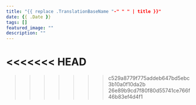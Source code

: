 ```yaml
---
title: "{{ replace .TranslationBaseName "-" " " | title }}"
date: {{ .Date }}
tags: []
featured_image: ""
description: ""
---
```

<<<<<<< HEAD
=======
>>>>>>> c529a8779f775addeb647bd5ebc3b10a0f10da2b
>>>>>>> 26e89b9cd7f80f80d55741ce766f46b83ef4d4f1
